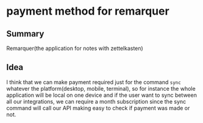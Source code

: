 # payment method for remarquer

## Summary

Remarquer(the application for notes with zettelkasten)

## Idea

I think that we can make payment required just for the command `sync`
whatever the platform(desktop, mobile, terminal), so for instance the
whole application will be local on one device and if the user want to
sync between all our integrations, we can require a month subscription
since the sync command will call our API making easy to check if payment
was made or not.

